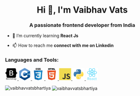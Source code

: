 
<h1 align="center">Hi 👋, I'm Vaibhav Vats</h1>
<h3 align="center">A passionate frontend developer from India</h3>

<!--  
<p align="left"> <img src="https://komarev.com/ghpvc/?username=vaibhavvatsbhartiya&label=Profile%20views&color=0e75b6&style=flat" alt="vaibhavvatsbhartiya" /> </p>
-->
- 🌱 I’m currently learning **React Js**

- 📫 How to reach me **connect with me on Linkedin**
<!-- 
<h3 align="left">Connect with me:</h3>
<p align="left">
<a href="https://www.codechef.com/users/vaibhav_1239" target="blank"><img align="center" src="https://cdn.jsdelivr.net/npm/simple-icons@3.1.0/icons/codechef.svg" alt="vaibhav_1239" height="30" width="40" /></a>
</p>
-->
<h3 align="left">Languages and Tools:</h3>
<p align="left"> <a href="https://getbootstrap.com" target="_blank" rel="noreferrer"> <img src="https://raw.githubusercontent.com/devicons/devicon/master/icons/bootstrap/bootstrap-plain-wordmark.svg" alt="bootstrap" width="40" height="40"/> </a> <a href="https://www.w3schools.com/cpp/" target="_blank" rel="noreferrer"> <img src="https://raw.githubusercontent.com/devicons/devicon/master/icons/cplusplus/cplusplus-original.svg" alt="cplusplus" width="40" height="40"/> </a> <a href="https://www.w3schools.com/css/" target="_blank" rel="noreferrer"> <img src="https://raw.githubusercontent.com/devicons/devicon/master/icons/css3/css3-original-wordmark.svg" alt="css3" width="40" height="40"/> </a> <a href="https://www.w3.org/html/" target="_blank" rel="noreferrer"> <img src="https://raw.githubusercontent.com/devicons/devicon/master/icons/html5/html5-original-wordmark.svg" alt="html5" width="40" height="40"/> </a> <a href="https://developer.mozilla.org/en-US/docs/Web/JavaScript" target="_blank" rel="noreferrer"> <img src="https://raw.githubusercontent.com/devicons/devicon/master/icons/javascript/javascript-original.svg" alt="javascript" width="40" height="40"/> </a> <a href="https://www.python.org" target="_blank" rel="noreferrer"> <img src="https://raw.githubusercontent.com/devicons/devicon/master/icons/python/python-original.svg" alt="python" width="40" height="40"/> </a> <a href="https://reactjs.org/" target="_blank" rel="noreferrer"> <img src="https://raw.githubusercontent.com/devicons/devicon/master/icons/react/react-original-wordmark.svg" alt="react" width="40" height="40"/> </a> </p>

<p><img align="left" src="https://github-readme-stats.vercel.app/api/top-langs?username=vaibhavvatsbhartiya&show_icons=true&locale=en&layout=compact" alt="vaibhavvatsbhartiya" /></p>

<p>&nbsp;<img align="center" src="https://github-readme-stats.vercel.app/api?username=vaibhavvatsbhartiya&show_icons=true&locale=en" alt="vaibhavvatsbhartiya" /></p>
